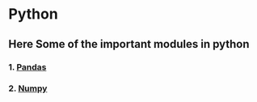 # Python

## Here Some of the important modules in python 
 ### 1. [Pandas](https://github.com/kartheekgbl/Python/blob/main/Pandas.md)
### 2. [Numpy](https://github.com/kartheekgbl/Python/blob/main/Pandas.md)